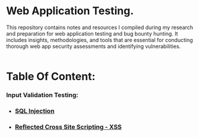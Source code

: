 # Web Application Testing.
This repository contains notes and resources I compiled during my research and preparation for web application testing and bug bounty hunting. It includes insights, methodologies, and tools that are essential for conducting thorough web app security assessments and identifying vulnerabilities.
<br>
<br>
# Table Of Content:
### Input Validation Testing:
- ### [SQL Injection](https://github.com/aadix420/Web-App-Testing/blob/main/SQL%20Injection.md)
- ### [Reflected Cross Site Scripting - XSS](https://github.com/aadix420/Web-App-Testing/blob/main/Reflected%20Cross%20Site%20Scripting%20(Reflected%20XSS).md)
